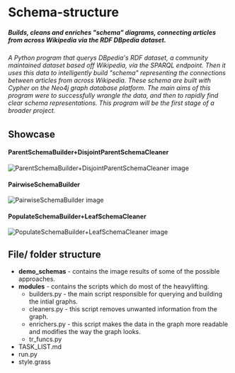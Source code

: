 # **Schema-structure**
##### Builds, cleans and enriches "schema" diagrams, connecting articles from across Wikipedia via the RDF DBpedia dataset.

###### A Python program that querys DBpedia's RDF dataset, a community maintained dataset based off Wikipedia, via the SPARQL endpoint. Then it uses this data to intelligently build "schema" representing the connections between articles from across Wikipedia. These schema are built with Cypher on the Neo4j graph database platform. The main aims of this program were to successfully wrangle the data, and then to rapidly find clear schema representations. This program will be the first stage of a broader project.

## Showcase
#### ParentSchemaBuilder+DisjointParentSchemaCleaner
![ParentSchemaBuilder+DisjointParentSchemaCleaner image](https://github.com/tgregory98/Schema-structure/blob/master/demo_schemas/ParentSchemaBuilder%2BDisjointParentSchemaCleaner%20(3%20root%20nodes).png)

#### PairwiseSchemaBuilder
![PairwiseSchemaBuilder image](https://github.com/tgregory98/Schema-structure/blob/master/demo_schemas/PairwiseSchemaBuilder.png)

#### PopulateSchemaBuilder+LeafSchemaCleaner
![PopulateSchemaBuilder+LeafSchemaCleaner image](https://github.com/tgregory98/Schema-structure/blob/master/demo_schemas/PopulateSchemaBuilder%2BLeafSchemaCleaner.png)

## File/ folder structure
- **demo_schemas** - contains the image results of some of the possible approaches.
- **modules** - contains the scripts which do most of the heavylifting.
    - builders.py - the main script responsible for querying and building the intial graphs.
    - cleaners.py - this script removes unwanted information from the graph.
    - enrichers.py - this script makes the data in the graph more readable and modifies the way the graph looks.
    - tr_funcs.py
- TASK_LIST.md
- run.py
- style.grass

